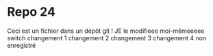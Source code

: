 # Repo 24

Ceci est un fichier dans un dépôt git !
JE le modifieee moi-mêmeeeee
switch
changement 1
changement 2
changement 3
changement 4 non enregistré

